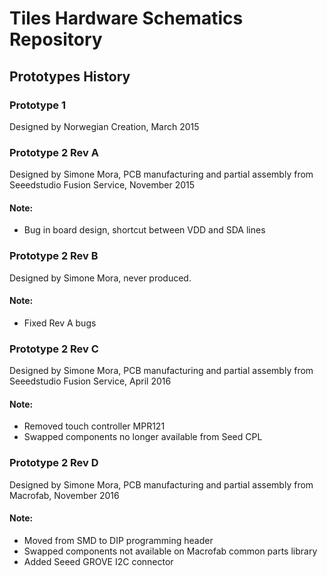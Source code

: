 # Tiles Hardware Schematics Repository

## Prototypes History

### Prototype 1
Designed by Norwegian Creation, March 2015

### Prototype 2 Rev A
Designed by Simone Mora, PCB manufacturing and partial assembly from Seeedstudio Fusion Service, November 2015
#### Note: 
* Bug in board design, shortcut between VDD and SDA lines

### Prototype 2 Rev B
Designed by Simone Mora, never produced.
#### Note: 
* Fixed Rev A bugs

### Prototype 2 Rev C
Designed by Simone Mora, PCB manufacturing and partial assembly from Seeedstudio Fusion Service, April 2016
#### Note: 
* Removed touch controller MPR121
* Swapped components no longer available from Seed CPL

### Prototype 2 Rev D
Designed by Simone Mora, PCB manufacturing and partial assembly from Macrofab, November 2016
#### Note:
* Moved from SMD to DIP programming header
* Swapped components not available on Macrofab common parts library
* Added Seeed GROVE I2C connector
